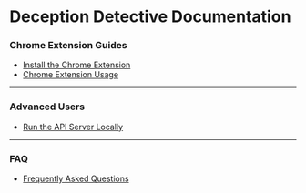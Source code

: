 # Deception Detective Documentation

### Chrome Extension Guides
- [Install the Chrome Extension](guides/install-extension.md)
- [Chrome Extension Usage](guides/extension-usage.md)
---
### Advanced Users 
- [Run the API Server Locally](../api-server/README.md)
-----
### FAQ
- [Frequently Asked Questions](guides/faq.md)
